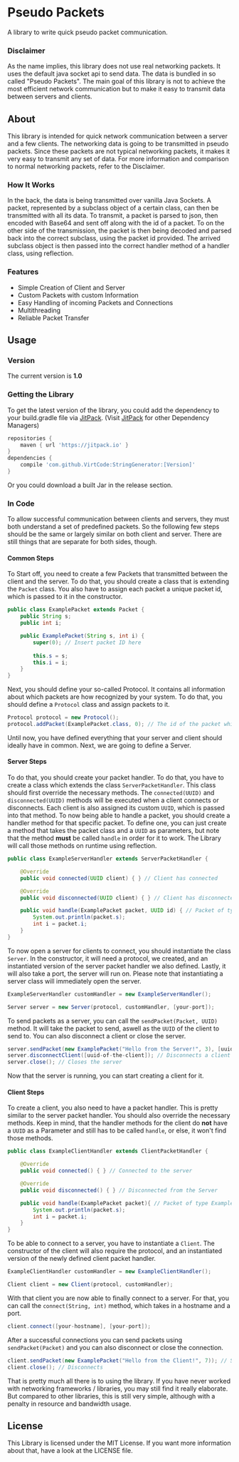 # Pseudo Packets
A library to write quick pseudo packet communication.
### Disclaimer
As the name implies, this library does not use real networking packets. It uses the default java socket api to send data. The data is bundled in so called "Pseudo Packets". The main goal of this library is not to achieve the most efficient network communication but to make it easy to transmit data between servers and clients.
## About
This library is intended for quick network communication between a server and a few clients. The networking data is going to be transmitted in pseudo packets. Since these packets are not typical networking packets, it makes it very easy to transmit any set of data. For more information and comparison to normal networking packets, refer to the Disclaimer. 
### How It Works
In the back, the data is being transmitted over vanilla Java Sockets. A packet, represented by a subclass object of a certain class, can then be transmitted with all its data. To transmit, a packet is parsed to json, then encoded with Base64 and sent off along with the id of a packet. To on the other side of the transmission, the packet is then being decoded and parsed back into the correct subclass, using the packet id provided. The arrived subclass object is then passed into the correct handler method of a handler class, using reflection.
### Features
* Simple Creation of Client and Server
* Custom Packets with custom Information
* Easy Handling of incoming Packets and Connections
* Multithreading
* Reliable Packet Transfer
## Usage
### Version
The current version is **1.0**
### Getting the Library
To get the latest version of the library, you could add the dependency to your build.gradle file via [JitPack](https://jitpack.io/#VirtCode/PseudoPackets/ "PseudoPackets on JitPack"). (Visit [JitPack](https://jitpack.io/#VirtCode/PseudoPackets/ "PseudoPackets on JitPack") for other Dependency Managers)
```groovy
repositories {
    maven { url 'https://jitpack.io' }
}
dependencies {
    compile 'com.github.VirtCode:StringGenerator:[Version]'
}
```
Or you could download a built Jar in the release section.
### In Code
To allow successful communication between clients and servers, they must both understand a set of predefined packets. So the following few steps should be the same or largely similar on both client and server. There are still things that are separate for both sides, though.
#### Common Steps
To Start off, you need to create a few Packets that transmitted between the client and the server. To do that, you should create a class that is extending the ```Packet``` class. You also have to assign each packet a unique packet id, which is passed to it in the constructor.
```java
public class ExamplePacket extends Packet {
    public String s;
    public int i;

    public ExamplePacket(String s, int i) {
        super(0); // Insert packet ID here
        
        this.s = s;
        this.i = i;
    }
}
```
Next, you should define your so-called Protocol. It contains all information about which packets are how recognized by your system. To do that, you should define a ```Protocol``` class and assign packets to it.
```java
Protocol protocol = new Protocol();
protocol.addPacket(ExamplePacket.class, 0); // The id of the packet which class is assigned
```
Until now, you have defined everything that your server and client should ideally have in common. Next, we are going to define a Server.
#### Server Steps
To do that, you should create your packet handler. To do that, you have to create a class which extends the class ```ServerPacketHandler```. This class should first override the necessary methods. The ```connected(UUID)``` and ```disconnected(UUID)``` methods will be executed when a client connects or disconnects. Each client is also assigned its custom ```UUID```, which is passed into that method. To now being able to handle a packet, you should create a handler method for that specific packet. To define one, you can just create a method that takes the packet class and a ```UUID``` as parameters, but note that the method **must** be called ```handle``` in order for it to work. The Library will call those methods on runtime using reflection.
```java
public class ExampleServerHandler extends ServerPacketHandler {

    @Override
    public void connected(UUID client) { } // Client has connected

    @Override
    public void disconnected(UUID client) { } // Client has disconnected

    public void handle(ExamplePacket packet, UUID id) { // Packet of type ExamplePacket received from client with UUID
        System.out.println(packet.s);
        int i = packet.i;
    }
}
```
To now open a server for clients to connect, you should instantiate the class ```Server```. In the constructor, it will need a protocol, we created, and an instantiated version of the server packet handler we also defined. Lastly, it will also take a port, the server will run on. Please note that instantiating a server class will immediately open the server. <br>
```java
ExampleServerHandler customHandler = new ExampleServerHandler();

Server server = new Server(protocol, customHandler, [your-port]);
```

To send packets as a server, you can call the ```sendPacket(Packet, UUID)``` method. It will take the packet to send, aswell as the ```UUID``` of the client to send to. You can also disconnect a client or close the server.

```java
server.sendPacket(new ExamplePacket("Hello from the Server!", 3), [uuid-of-the-client]); // Sends a Packet
server.disconnectClient([uuid-of-the-client]); // Disconnects a client
server.close(); // Closes the server
```
Now that the server is running, you can start creating a client for it.
#### Client Steps
To create a client, you also need to have a packet handler. This is pretty similar to the server packet handler. You should also override the necessary methods. Keep in mind, that the handler methods for the client do **not** have a ```UUID``` as a Parameter and still has to be called ```handle```, or else, it won't find those methods.
```java
public class ExampleClientHandler extends ClientPacketHandler {

    @Override
    public void connected() { } // Connected to the server

    @Override
    public void disconnected() { } // Disconnected from the Server

    public void handle(ExamplePacket packet){ // Packet of type ExamplePacket was received
        System.out.println(packet.s);
        int i = packet.i;
    }
}
```
To be able to connect to a server, you have to instantiate a ```Client```. The constructor of the client will also require the protocol, and an instantiated version of the newly defined client packet handler.
```java
ExampleClientHandler customHandler = new ExampleClientHandler();

Client client = new Client(protocol, customHandler);
```
With that client you are now able to finally connect to a server. For that, you can call the ```connect(String, int)``` method, which takes in a hostname and a port.
```java
client.connect([your-hostname], [your-port]);
```
After a successful connections you can send packets using ```sendPacket(Packet)``` and you can also disconnect or close the connection.
```java
client.sendPacket(new ExamplePacket("Hello from the Client!", 7)); // Sends a Packet
client.close(); // Disconnects
```

That is pretty much all there is to using the library. If you have never worked with networking frameworks / libraries, you may still find it really elaborate. But compared to other libraries, this is still very simple, although with a penalty in resource and bandwidth usage.
## License
This Library is licensed under the MIT License. If you want more information about that, have a look at the LICENSE file.